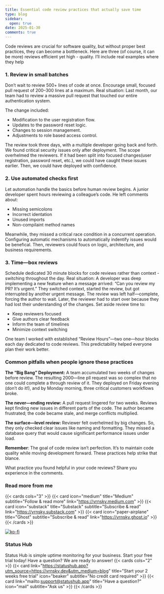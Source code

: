 ```yaml
---
title: Essential code review practices that actually save time
type: blog
sidebar:
  open: true
date: 2025-01-30
comments: true
---
```


Code reviews are crucial for software quality, but without proper best practices,
they can become a bottleneck. Here are three (of course, it can be more) reviews efficient yet high - quality.
I’ll include real examples where they help

### 1. Review in small batches
Don’t wait to review 500+ lines of code at once. Encourage small, focused pull request of 200–300 lines at a maximum.
Real situation: Last month, our team had to review a massive pull request that touched our entire authentication system.

The change included:
- Modification to the user registration flow.
- Updates to the password reset logic.
- Changes to session management.
- Adjustments to role based access control.

The review took three days, with a multiple developer going back and forth. We found critical security issues only after deployment.
The scope overhelmed the reviewers. If it had been split into focused changes(user registration, password reset, etc.), we could have
caught these issues earlier. Then, we could have deployed with confidence.

### 2. Use automated checks first
Let automation handle the basics before human review begins.
A junior developer spent hours reviewing a colleague’s code. He left comments about:
- Missing semicolons
- Incorrect identation
- Unused imports
- Non-compilaint method names

Meanwhile, they missed a critical race condition in a concurrent operation.
Configuring automatic mechanisms to automatically indentify issues would be benefical.
Then, reviewers could foucs on logic, architecture, and business requirements.

### 3. Time—box reviews
Schedule dedicated 30 minute blocks for code reviews rather than context - switching throughout the day.
Real situation: A developer was deep implementing a new feature when a message arrived: “Can you review my PR? It’s urgent.”
They switched context, started the review, but got interrupted by another urgent message. The review was left half—complete,
forcing the author to wait. Later, the reviewer had to start over because they had lost their understanding of the changes.
Set aside review time to:
- Keep reviewers focused
- Give authors clear feedback
- Inform the team of timelines
- Minimize context switching

One team I worked with established “Review Hours”—two one—hour blocks
each day dedicated to code reviews. This predictability helped everyone plan their work better.

### Common pitfalls when people ignore these practices
**The “Big Bang” Deployment:** A team accumulated two weeks of changes before review. The resulting 2000—line pll request was
so complex that no one could complete a through review of it. They deployed on Friday evening (don’t do it!), and by Monday morning,
three critical customers workflows broke.

**The never—ending review:** A pull request lingered for two weeks. Reviews kept finding new issues in different parts of the code.
The author became frustrated; the code became stale, and merge conflicts multiplied.

**The surface—level review:** Reviewer felt overhelmed by big changes. So, they only checked clear issues like naming and formatting.
They missed a database query that would cause significant performance issues under load.

**Remember**: The goal of code review isn’t perfection. It’s to maintain code quality while moving development forward. These practices help strike that blance.

What practice you found helpful in your code reviews? Share you experience in the comments.

### Read more from me
{{< cards cols="3" >}}
{{< card icon="medium" title="Medium" subtitle="Follow & read more" link="https://vrnsky.medium.com" >}}
{{< card icon="substack" title="Substack" subtitle="Subscribe & read" link="https://vrnsky.substack.com"  >}}
{{< card icon="paper-airplane" title="Ghost" subtitle="Subscribe & read" link="https://vrnsky.ghost.io"  >}}
{{< /cards >}}

[![ko-fi](https://ko-fi.com/img/githubbutton_sm.svg)](https://ko-fi.com/J3J416GZA5)

### Status Hub
Status Hub is simple uptime monitoring for your business. Start your free trial today!
Have a question? We are ready to answer!
{{< cards cols="2" >}}
{{< card link="https://statushub.app?utm_source=https://vrnsky.dev&utm_medium=blog" title="Start your 2 weeks free trial" icon="beaker" subtitle="No credit card required" >}}
{{< card link="mailto:support@statushub.app" title="Have a question?" icon="mail" subtitle="Ask us" >}}
{{< /cards >}}
